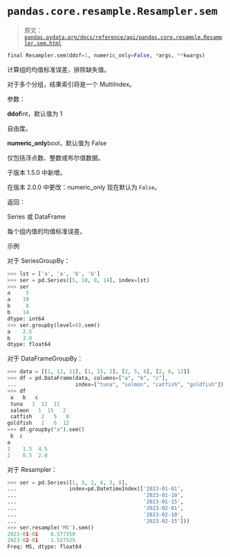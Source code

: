 # `pandas.core.resample.Resampler.sem`

> 原文：[`pandas.pydata.org/docs/reference/api/pandas.core.resample.Resampler.sem.html`](https://pandas.pydata.org/docs/reference/api/pandas.core.resample.Resampler.sem.html)

```py
final Resampler.sem(ddof=1, numeric_only=False, *args, **kwargs)
```

计算组的均值标准误差，排除缺失值。

对于多个分组，结果索引将是一个 MultiIndex。

参数：

**ddof**int，默认值为 1

自由度。

**numeric_only**bool，默认值为 False

仅包括浮点数、整数或布尔值数据。

于版本 1.5.0 中新增。

在版本 2.0.0 中更改：numeric_only 现在默认为 `False`。

返回：

Series 或 DataFrame

每个组内值的均值标准误差。

示例

对于 SeriesGroupBy：

```py
>>> lst = ['a', 'a', 'b', 'b']
>>> ser = pd.Series([5, 10, 8, 14], index=lst)
>>> ser
a     5
a    10
b     8
b    14
dtype: int64
>>> ser.groupby(level=0).sem()
a    2.5
b    3.0
dtype: float64 
```

对于 DataFrameGroupBy：

```py
>>> data = [[1, 12, 11], [1, 15, 2], [2, 5, 8], [2, 6, 12]]
>>> df = pd.DataFrame(data, columns=["a", "b", "c"],
...                   index=["tuna", "salmon", "catfish", "goldfish"])
>>> df
 a   b   c
 tuna   1  12  11
 salmon   1  15   2
 catfish   2   5   8
goldfish   2   6  12
>>> df.groupby("a").sem()
 b  c
a
1    1.5  4.5
2    0.5  2.0 
```

对于 Resampler：

```py
>>> ser = pd.Series([1, 3, 2, 4, 3, 8],
...                 index=pd.DatetimeIndex(['2023-01-01',
...                                         '2023-01-10',
...                                         '2023-01-15',
...                                         '2023-02-01',
...                                         '2023-02-10',
...                                         '2023-02-15']))
>>> ser.resample('MS').sem()
2023-01-01    0.577350
2023-02-01    1.527525
Freq: MS, dtype: float64 
```
